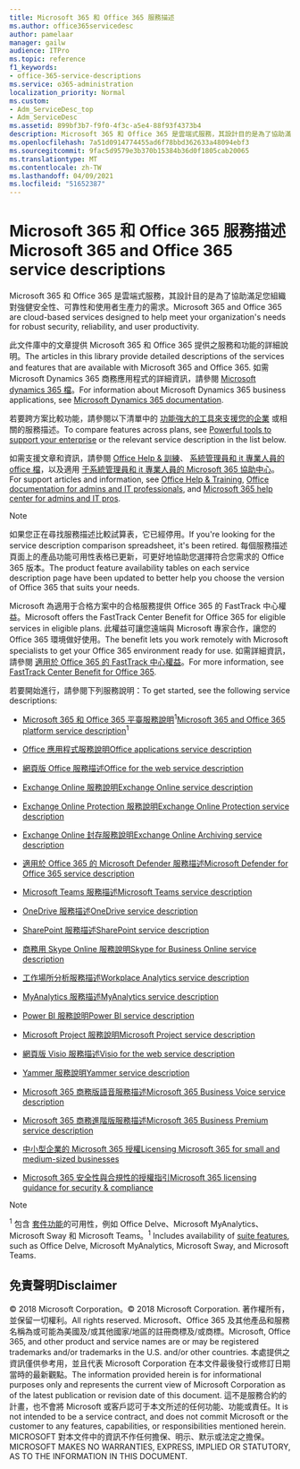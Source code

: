 ```yaml
---
title: Microsoft 365 和 Office 365 服務描述
ms.author: office365servicedesc
author: pamelaar
manager: gailw
audience: ITPro
ms.topic: reference
f1_keywords:
- office-365-service-descriptions
ms.service: o365-administration
localization_priority: Normal
ms.custom:
- Adm_ServiceDesc_top
- Adm_ServiceDesc
ms.assetid: 899bf3b7-f9f0-4f3c-a5e4-88f93f4373b4
description: Microsoft 365 和 Office 365 是雲端式服務，其設計目的是為了協助滿足您組織對強健安全性、可靠性和使用者生產力的需求。
ms.openlocfilehash: 7a51d0914774455ad6f78bbd362633a48094ebf3
ms.sourcegitcommit: 9fac5d9579e3b370b15384b36d0f1805cab20065
ms.translationtype: MT
ms.contentlocale: zh-TW
ms.lasthandoff: 04/09/2021
ms.locfileid: "51652387"
---
```

# <a name="microsoft-365-and-office-365-service-descriptions"></a><span data-ttu-id="97d80-103">Microsoft 365 和 Office 365 服務描述</span><span class="sxs-lookup"><span data-stu-id="97d80-103">Microsoft 365 and Office 365 service descriptions</span></span> 

<span data-ttu-id="97d80-104">Microsoft 365 和 Office 365 是雲端式服務，其設計目的是為了協助滿足您組織對強健安全性、可靠性和使用者生產力的需求。</span><span class="sxs-lookup"><span data-stu-id="97d80-104">Microsoft 365 and Office 365 are cloud-based services designed to help meet your organization's needs for robust security, reliability, and user productivity.</span></span> 
  
<span data-ttu-id="97d80-105">此文件庫中的文章提供 Microsoft 365 和 Office 365 提供之服務和功能的詳細說明。</span><span class="sxs-lookup"><span data-stu-id="97d80-105">The articles in this library provide detailed descriptions of the services and features that are available with Microsoft 365 and Office 365.</span></span> <span data-ttu-id="97d80-106">如需 Microsoft Dynamics 365 商務應用程式的詳細資訊，請參閱 [Microsoft dynamics 365 檔](/dynamics365/)。</span><span class="sxs-lookup"><span data-stu-id="97d80-106">For information about Microsoft Dynamics 365 business applications, see [Microsoft Dynamics 365 documentation](/dynamics365/).</span></span>

<span data-ttu-id="97d80-107">若要跨方案比較功能，請參閱以下清單中的 [功能強大的工具來支援您的企業](https://go.microsoft.com/fwlink/?LinkID=799177&amp;clcid=0x409) 或相關的服務描述。</span><span class="sxs-lookup"><span data-stu-id="97d80-107">To compare features across plans, see [Powerful tools to support your enterprise](https://go.microsoft.com/fwlink/?LinkID=799177&amp;clcid=0x409) or the relevant service description in the list below.</span></span> 
  
<span data-ttu-id="97d80-108">如需支援文章和資訊，請參閱 [Office Help & 訓練](https://support.office.com/)、 [系統管理員和 it 專業人員的 office 檔](/office/)，以及適用 [于系統管理員和 it 專業人員的 Microsoft 365 協助中心](/microsoft-365/)。</span><span class="sxs-lookup"><span data-stu-id="97d80-108">For support articles and information, see [Office Help & Training](https://support.office.com/), [Office documentation for admins and IT professionals](/office/), and [Microsoft 365 help center for admins and IT pros](/microsoft-365/).</span></span>
  
> [!NOTE]
> <span data-ttu-id="97d80-109">如果您正在尋找服務描述比較試算表，它已經停用。</span><span class="sxs-lookup"><span data-stu-id="97d80-109">If you're looking for the service description comparison spreadsheet, it's been retired.</span></span> <span data-ttu-id="97d80-110">每個服務描述頁面上的產品功能可用性表格已更新，可更好地協助您選擇符合您需求的 Office 365 版本。</span><span class="sxs-lookup"><span data-stu-id="97d80-110">The product feature availability tables on each service description page have been updated to better help you choose the version of Office 365 that suits your needs.</span></span> 
  
<span data-ttu-id="97d80-111">Microsoft 為適用于合格方案中的合格服務提供 Office 365 的 FastTrack 中心權益。</span><span class="sxs-lookup"><span data-stu-id="97d80-111">Microsoft offers the FastTrack Center Benefit for Office 365 for eligible services in eligible plans.</span></span> <span data-ttu-id="97d80-112">此權益可讓您遠端與 Microsoft 專家合作，讓您的 Office 365 環境做好使用。</span><span class="sxs-lookup"><span data-stu-id="97d80-112">The benefit lets you work remotely with Microsoft specialists to get your Office 365 environment ready for use.</span></span> <span data-ttu-id="97d80-113">如需詳細資訊，請參閱 [適用於 Office 365 的 FastTrack 中心權益](/fasttrack/O365-fasttrack-benefit-for-office-365)。</span><span class="sxs-lookup"><span data-stu-id="97d80-113">For more information, see [FastTrack Center Benefit for Office 365](/fasttrack/O365-fasttrack-benefit-for-office-365).</span></span>
  
<span data-ttu-id="97d80-114">若要開始進行，請參閱下列服務說明：</span><span class="sxs-lookup"><span data-stu-id="97d80-114">To get started, see the following service descriptions:</span></span>
  
- <span data-ttu-id="97d80-115">[Microsoft 365 和 Office 365 平臺服務說明](office-365-platform-service-description/office-365-platform-service-description.md)<sup>1</sup></span><span class="sxs-lookup"><span data-stu-id="97d80-115">[Microsoft 365 and Office 365 platform service description](office-365-platform-service-description/office-365-platform-service-description.md)<sup>1</sup></span></span>

- [<span data-ttu-id="97d80-116">Office 應用程式服務說明</span><span class="sxs-lookup"><span data-stu-id="97d80-116">Office applications service description</span></span>](office-applications-service-description/office-applications-service-description.md)

- [<span data-ttu-id="97d80-117">網頁版 Office 服務描述</span><span class="sxs-lookup"><span data-stu-id="97d80-117">Office for the web service description</span></span>](office-online-service-description/office-online-service-description.md)

- [<span data-ttu-id="97d80-118">Exchange Online 服務說明</span><span class="sxs-lookup"><span data-stu-id="97d80-118">Exchange Online service description</span></span>](exchange-online-service-description/exchange-online-service-description.md)

- [<span data-ttu-id="97d80-119">Exchange Online Protection 服務說明</span><span class="sxs-lookup"><span data-stu-id="97d80-119">Exchange Online Protection service description</span></span>](exchange-online-protection-service-description/exchange-online-protection-service-description.md)

- [<span data-ttu-id="97d80-120">Exchange Online 封存服務說明</span><span class="sxs-lookup"><span data-stu-id="97d80-120">Exchange Online Archiving service description</span></span>](exchange-online-archiving-service-description/exchange-online-archiving-service-description.md)

- [<span data-ttu-id="97d80-121">適用於 Office 365 的 Microsoft Defender 服務描述</span><span class="sxs-lookup"><span data-stu-id="97d80-121">Microsoft Defender for Office 365 service description</span></span>](office-365-advanced-threat-protection-service-description.md)

- [<span data-ttu-id="97d80-122">Microsoft Teams 服務描述</span><span class="sxs-lookup"><span data-stu-id="97d80-122">Microsoft Teams service description</span></span>](teams-service-description.md)

- [<span data-ttu-id="97d80-123">OneDrive 服務描述</span><span class="sxs-lookup"><span data-stu-id="97d80-123">OneDrive service description</span></span>](onedrive-for-business-service-description.md)

- [<span data-ttu-id="97d80-124">SharePoint 服務描述</span><span class="sxs-lookup"><span data-stu-id="97d80-124">SharePoint service description</span></span>](sharepoint-online-service-description/sharepoint-online-service-description.md)

- [<span data-ttu-id="97d80-125">商務用 Skype Online 服務說明</span><span class="sxs-lookup"><span data-stu-id="97d80-125">Skype for Business Online service description</span></span>](skype-for-business-online-service-description/skype-for-business-online-service-description.md)

- [<span data-ttu-id="97d80-126">工作場所分析服務描述</span><span class="sxs-lookup"><span data-stu-id="97d80-126">Workplace Analytics service description</span></span>](workplace-analytics-service-description.md)

- [<span data-ttu-id="97d80-127">MyAnalytics 服務描述</span><span class="sxs-lookup"><span data-stu-id="97d80-127">MyAnalytics service description</span></span>](mya-service-description.md)

- [<span data-ttu-id="97d80-128">Power BI 服務說明</span><span class="sxs-lookup"><span data-stu-id="97d80-128">Power BI service description</span></span>](power-bi-service-description.md)

- [<span data-ttu-id="97d80-129">Microsoft Project 服務說明</span><span class="sxs-lookup"><span data-stu-id="97d80-129">Microsoft Project service description</span></span>](project-online-service-description/project-online-service-description.md)

- [<span data-ttu-id="97d80-130">網頁版 Visio 服務描述</span><span class="sxs-lookup"><span data-stu-id="97d80-130">Visio for the web service description</span></span>](visio-online-service-description/visio-online-service-description.md)

- [<span data-ttu-id="97d80-131">Yammer 服務說明</span><span class="sxs-lookup"><span data-stu-id="97d80-131">Yammer service description</span></span>](yammer-service-description/yammer-service-description.md)

- [<span data-ttu-id="97d80-132">Microsoft 365 商務版語音服務描述</span><span class="sxs-lookup"><span data-stu-id="97d80-132">Microsoft 365 Business Voice service description</span></span>](microsoft-365-business-voice-service-description.md)

- [<span data-ttu-id="97d80-133">Microsoft 365 商務進階版服務描述</span><span class="sxs-lookup"><span data-stu-id="97d80-133">Microsoft 365 Business Premium service description</span></span>](microsoft-365-service-descriptions/microsoft-365-business-service-description.md)

- [<span data-ttu-id="97d80-134">中小型企業的 Microsoft 365 授權</span><span class="sxs-lookup"><span data-stu-id="97d80-134">Licensing Microsoft 365 for small and medium-sized businesses</span></span>](microsoft-365-service-descriptions/licensing-microsoft-365-in-smb.md)

- [<span data-ttu-id="97d80-135">Microsoft 365 安全性與合規性的授權指引</span><span class="sxs-lookup"><span data-stu-id="97d80-135">Microsoft 365 licensing guidance for security & compliance</span></span>](microsoft-365-service-descriptions/microsoft-365-tenantlevel-services-licensing-guidance/microsoft-365-security-compliance-licensing-guidance.md)


> [!NOTE]
> <span data-ttu-id="97d80-136"><sup>1</sup> 包含 [套件功能](./office-365-platform-service-description/office-365-suite-features.md)的可用性，例如 Office Delve、Microsoft MyAnalytics、Microsoft Sway 和 Microsoft Teams。</span><span class="sxs-lookup"><span data-stu-id="97d80-136"><sup>1</sup> Includes availability of [suite features](./office-365-platform-service-description/office-365-suite-features.md), such as Office Delve, Microsoft MyAnalytics, Microsoft Sway, and Microsoft Teams.</span></span>
  
## <a name="disclaimer"></a><span data-ttu-id="97d80-137">免責聲明</span><span class="sxs-lookup"><span data-stu-id="97d80-137">Disclaimer</span></span>

<span data-ttu-id="97d80-138">&copy; 2018 Microsoft Corporation。</span><span class="sxs-lookup"><span data-stu-id="97d80-138">&copy; 2018 Microsoft Corporation.</span></span> <span data-ttu-id="97d80-139">著作權所有，並保留一切權利。</span><span class="sxs-lookup"><span data-stu-id="97d80-139">All rights reserved.</span></span> <span data-ttu-id="97d80-140">Microsoft、Office 365 及其他產品和服務名稱為或可能為美國及/或其他國家/地區的註冊商標及/或商標。</span><span class="sxs-lookup"><span data-stu-id="97d80-140">Microsoft, Office 365, and other product and service names are or may be registered trademarks and/or trademarks in the U.S. and/or other countries.</span></span> <span data-ttu-id="97d80-141">本處提供之資訊僅供參考用，並且代表 Microsoft Corporation 在本文件最後發行或修訂日期當時的最新觀點。</span><span class="sxs-lookup"><span data-stu-id="97d80-141">The information provided herein is for informational purposes only and represents the current view of Microsoft Corporation as of the latest publication or revision date of this document.</span></span> <span data-ttu-id="97d80-142">這不是服務合約的計畫，也不會將 Microsoft 或客戶認可于本文所述的任何功能、功能或責任。</span><span class="sxs-lookup"><span data-stu-id="97d80-142">It is not intended to be a service contract, and does not commit Microsoft or the customer to any features, capabilities, or responsibilities mentioned herein.</span></span> <span data-ttu-id="97d80-143">MICROSOFT 對本文件中的資訊不作任何擔保、明示、默示或法定之擔保。</span><span class="sxs-lookup"><span data-stu-id="97d80-143">MICROSOFT MAKES NO WARRANTIES, EXPRESS, IMPLIED OR STATUTORY, AS TO THE INFORMATION IN THIS DOCUMENT.</span></span>
